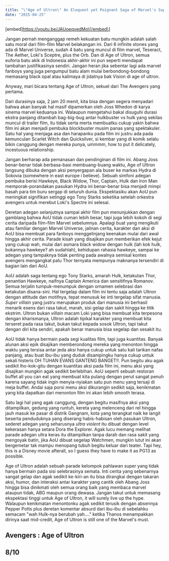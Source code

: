 ```yaml
---
title: "\"Age of Ultron\" An Eloquent yet Poignant Saga of Marvel's Super Gang"
date: "2015-04-25"
---
```


\[embed\]https://youtu.be/JAUoeqvedMo\[/embed\]

Jangan pernah menganggap remeh kekuatan batu mungkin adalah salah satu moral dari film-film Marvel belakangan ini. Dari 6 infinite stones yang ada di Marvel Universe, sudah 4 batu yang muncul di film marvel, Teseract, The Aether, Loki's Sceptre, plus the Orb. Dan di Age of Ultron, semua euforia batu akik di Indonesia akhir-akhir ini pun seperti mendapat tambahan justifikasinya sendiri. Jangan heran jika sebentar lagi ada marvel fanboys yang juga pengumpul batu alam mulai berbondong-bondong memasang black opal atau kalimaya di jidatnya bak Vision di age of ultron.

Anyway, mari bicara tentang Age of Ultron, sekuel dari The Avengers yang pertama.

Dari durasinya saja, 2 jam 20 menit, kita bisa dengan segera menyadari bahwa akan banyak hal masif dipamerkan oleh Joss Whedon di karya sinema marvel keduanya ini. Walaupun mengetahui bakal disuguhi durasi ekstra panjang ditambah bag-big-bug antar hulkbuster vs hulk yang sekilas muncul di trailer film, itu tidak serta merta membuatku cukup yakin bahwa film ini akan menjadi pembuka blockbuster musim panas yang spektakuler. Satu hal yang menjaga asa dan harapanku pada film ini justru ada pada kemunculan Scarlet Witch dan Quicksilver, si kembar yang di komik selalu bikin canggung dengan mereka punya, ummmm, how to put it delicately, incestuous relationship.

Jangan berharap ada pemanasan dan pendinginan di film ini. Abang Joss benar-benar tidak berbasa-basi membuang-buang waktu, Age of Ultron langsung dibuka dengan aksi penyergapan ala buser ke markas Hydra di Sokovia (somewhere in east europe i believe). Sebuah simfoni adegan pembuka berisi Hawkeye, Black Widow, Thor, Captain, Hulk dan Iron Man memporak-porandakan pasukan Hydra ini benar-benar bisa menjadi mimpi basah para tim buru sergap di seluruh dunia. Ekspektasiku akan AoU pun meningkat signifikan setinggi ego Tony Starks seketika setelah orkestra avengers untuk merebut Loki's Spectre ini selesai.

Deretan adegan selanjutnya sampai akhir film pun menunjukkan dengan gamblang bahwa AoU tidak cuman lebih besar, tapi juga lebih kokoh di segi cerita daripada film-film Marvel sebelumnya. Apalagi buat yang mengikuti atau familiar dengan Marvel Universe, jalinan cerita, karakter dan aksi di AoU bisa membuat para fanboys menggelinjang keenakan mulai dari awal hingga akhir cerita. Parade kisah yang disajikan pun memberikan efek kejut yang cukup wah, mulai dari asmara black widow dengan hulk (lah kok hulk, bukannya hawkeye? ah sudahlah), kehidupan rahasia hawkeye, sampai ke adegan yang tampaknya tidak penting pada awalnya semisal kontes avengers mengangkat palu Thor ternyata mempunya maknanya tersendiri di bagian lain dari AoU.

AoU adalah saga tentang ego Tony Starks, amarah Hulk, ketakutan Thor, penantian Hawkeye, naifnya Captain America dan sensitifnya Romanov. Semua terjalin tumpuk-menumpuk dengan ornamen selebrasi dan ketakutan disana-sini. Hal tergelap dalam film ini tentu saja adalah Ultron dengan attitude dan motifnya, tepat menusuk ke inti tergelap sifat manusia. _Super villain_ yang justru merupakan produk dari manusia ini berhasil menarik esens dari rasa takut, marah, sisi gelap dan sakit hingga ke titik ekstrim. Ultron bukan _villain_ macam Loki yang bisa membuat kita terpesona dengan kharismanya, Ultron adalah tipikal karakter yang membuat kita terseret pada rasa takut, bukan takut kepada sosok Ultron, tapi takut dengan diri kita sendiri, apakah benar manusia bisa segelap dan sesakit itu.

AoU tidak hanya bermain pada segi kualitas film, tapi juga kuantitas. Banyak alunan aksi epik disajikan memberondong mereka yang menonton hingga waktu yang tersisa antar jeda aksi hanya cukup untuk satu kali tarikan nafas panjang, atau buat ibu-ibu yang duduk disampingku hanya cukup untuk sekali histeris OH TUHAN EVANS GANTENG BANGET!!. Pun begitu aku agak sedikit lho-kok-gitu dengan kuantitas aksi pada film ini, menu aksi yang disajikan mungkin agak sedikit berlebihan. AoU seperti sebuah restoran buffet all you can eat yang membuat kita pulang dengan perut sangat penuh karena sayang tidak ingin menyia-nyiakan satu pun menu yang tersaji di meja buffet. Andai saja porsi menu aksi dikurangin sedikit saja, kenikmatan yang kita dapatkan dari menonton film ini akan lebih smooth terasa.

Satu lagi hal yang agak canggung, dengan begitu masifnya aksi yang ditampilkan, gedung yang runtuh, kereta yang melenceng dari rel hingga jauh masuk ke pasar di distrik Gangnam, kota yang terangkat naik ke langit beserta penduduknya yang diserang habis-habisan oleh pasukan Ultron, sederet adegan yang seharusnya _ultra violent_ itu dibuat dengan level kekerasan hanya setara Dora the Explorer. Agak lucu memang melihat parade adegan ultra keras itu ditampilkan tanpa darah dan rasa sakit yang mengoyak batin, jika AoU dibuat segelap Watchmen, mungkin lutut ini akan bergemetar tak mampu menopang tubuh begitu keluar dari teater. Tapi hey, this is a Disney movie afterall, so I guess they have to make it as PG13 as possible.

Age of Ultron adalah sebuah parade kelompok pahlawan super yang tidak hanya bermain pada sisi selebrasinya semata. Inti cerita yang sebenarnya sangat gelap dan agak sedikit ke-kiri-an itu bisa dirangkai dengan takaran aksi, humor, dan interaksi antar karakter yang cantik oleh Abang Joss hingga bisa dinikmati oleh semua orang baik yang membaca marvel ataupun tidak, ABG maupun orang dewasa. Jangan takut untuk memasang ekspektasi tinggi untuk Age of Ultron, it will surely live up the hype. Walaupun kenikmatan menontonku agak sedikit terusik dengan absennya Pepper Potts plus deretan komentar absurd dari ibu-ibu di sebelahku semacam "wah Hulk-nya berubah yah...." ketika Thanos menampakkan dirinya saat mid-credit, Age of Ultron is still one of the Marvel's must.

## Avengers : Age of Ultron

## 8/10
